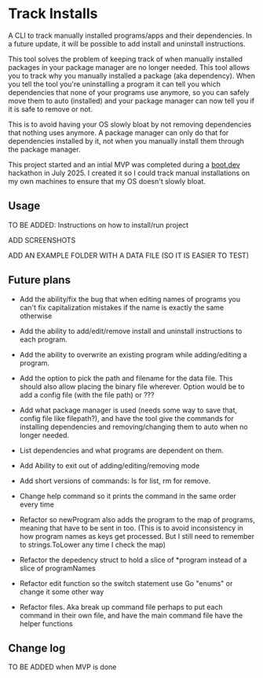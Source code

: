 # Track Installs

A CLI to track manually installed programs/apps and their dependencies. In a future update, it will be possible to add install and uninstall instructions.

This tool solves the problem of keeping track of when manually installed packages in your package manager are no longer needed. This tool allows you to track why you manually installed a package (aka dependency). When you tell the tool you're uninstalling a program it can tell you which dependencies that none of your programs use anymore, so you can safely move them to auto (installed) and your package manager can now tell you if it is safe to remove or not.

This is to avoid having your OS slowly bloat by not removing dependencies that nothing uses anymore. A package manager can only do that for dependencies installed by it, not when you manually install them through the package manager.

This project started and an intial MVP was completed during a [boot.dev](https://boot.dev) hackathon in July 2025. I created it so I could track manual installations on my own machines to ensure that my OS doesn't slowly bloat.

## Usage

TO BE ADDED: Instructions on how to install/run project

ADD SCREENSHOTS

ADD AN EXAMPLE FOLDER WITH A DATA FILE (SO IT IS EASIER TO TEST)

## Future plans

- Add the ability/fix the bug that when editing names of programs you can't fix capitalization mistakes if the name is exactly the same otherwise
- Add the ability to add/edit/remove install and uninstall instructions to each program.
- Add the ability to overwrite an existing program while adding/editing a program.
- Add the option to pick the path and filename for the data file. This should also allow placing the binary file wherever. Option would be to add a config file (with the file path) or ???
- Add what package manager is used (needs some way to save that, config file like filepath?), and have the tool give the commands for installing dependencies and removing/changing them to auto when no longer needed.
- List dependencies and what programs are dependent on them.
- Add Ability to exit out of adding/editing/removing mode
- Add short versions of commands: ls for list, rm for remove.
- Change help command so it prints the command in the same order every time

- Refactor so newProgram also adds the program to the map of programs, meaning that have to be sent in too. (This is to avoid inconsistency in how program names as keys get processed. But I still need to remember to strings.ToLower any time I check the map)
- Refactor the depedency struct to hold a slice of *program instead of a slice of programNames
- Refactor edit function so the switch statement use Go "enums" or change it some other way
- Refactor files. Aka break up command file perhaps to put each command in their own file, and have the main command file have the helper functions

## Change log

TO BE ADDED when MVP is done